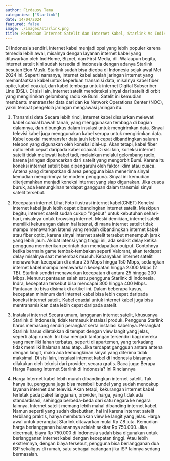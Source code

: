 ```yaml
---
author: Firdausy Tama
categories: ["Starlink"]
date: 14/04/2024
featured: false
image: ./images/starlink.png
title: Perbedaan Internet Satelit dan Internet Kabel, Starlink Vs IndiHome-Biznet
---
```

Di Indonesia sendiri, internet kabel menjadi opsi yang lebih populer karena tersedia lebih awal, misalnya dengan layanan internet kabel yang ditawarkan oleh IndiHome, Biznet, dan First Media, dll. Walaupun begitu, internet satelit kini sudah tersedia di Indonesia dengan adanya Starlink besutan Elon Musk. Starlink sudah bisa dicoba di Indonesia sejak awal Mei 2024 ini. Seperti namanya, internet kabel adalah jaringan internet yang memanfaatkan kabel untuk keperluan transmisi data, misalnya kabel fiber optic, kabel coaxial, dan kabel tembaga untuk internet Digital Subscriber Line (DSL). Di sisi lain, internet satelit mendeteksi sinyal dari satelit di orbit yang mengirimkan gelombang radio ke Bumi. Satelit ini kemudian membantu mentransfer data dari dan ke Network Operations Center (NOC), yakni tempat pengelola jaringan mengawasi jaringan itu.

1. Transmisi data 
Secara lebih rinci, internet kabel disalurkan melewati kabel coaxial bawah tanah, yang menggunakan tembaga di bagian dalamnya, dan dibungkus dalam insulasi untuk mengirimkan data. Sinyal televisi kabel juga menggunakan kabel serupa untuk mengirimkan data. Kabel coaxial mentransfer data jauh lebih cepat dibandingkan saluran telepon yang digunakan oleh koneksi dial-up. Akan tetapi, kabel fiber optic lebih cepat daripada kabel coaxial. Di sisi lain, koneksi internet satelit tidak melewati kabel tadi, melainkan melalui gelombang radio, karena jaringan dipancarkan dari satelit yang mengorbit Bumi. Karena itu koneksi internet satelit bisa dipengaruhi oleh faktor iklim atau cuaca. Antena yang ditempatkan di area pengguna bisa menerima sinyal kemudian mengirimnya ke modem pengguna. Sinyal ini kemudian diterjemahkan menjadi koneksi internet yang siap digunakan. Jika cuaca buruk, ada kemungkinan terdapat gangguan dalam transmisi sinyal satelit tersebut.


2. Kecepatan internet
 Lihat Foto ilustrasi internet kabel(CNET) Koneksi internet kabel jauh lebih cepat dibandingkan internet satelit. Meskipun begitu, internet satelit sudah cukup "ngebut" untuk kebutuhan sehari-hari, misalnya untuk browsing internet. Meski demikian, internet satelit memiliki kekurangan dalam hal latensi, di mana internet satelit tidak mampu menawarkan latensi yang rendah dibandingkan internet kabel atau fiber optic, karena sinyal internet satelit tersebut menempuh jarak yang lebih jauh. Akibat latensi yang tinggi ini, ada sedikit delay ketika pengguna memberikan perintah dan mendapatkan output. Contohnya ketika bermain game tembak-tembakan seperti Valorant, akan terdapat delay misalnya saat menembak musuh. Kebanyakan internet satelit menawarkan kecepatan di antara 25 Mbps hingga 150 Mbps, sedangkan internet kabel mampu menawarkan kecepatan hingga 2.000 Mbps (2 TB). Starlink sendiri menawarkan kecepatan di antara 25 hingga 200 Mbps. Menurut pantauan salah satu pengguna Starlink di Indonesia, Indra, kecepatan tersebut bisa mencapai 300 hingga 400 Mbps. Pantauan itu bisa disimak di artikel ini. Dalam beberapa kasus, kecepatan minimum dari internet kabel bisa lebih cepat daripada koneksi internet satelit. Kabel coaxial untuk internet kabel juga bisa mentransmisikan data lebih cepat daripada satelit. 

3. Instalasi internet 
Secara umum, langganan internet satelit, khususnya Starlink di Indonesia, tidak termasuk instalasi produk. Pengguna Starlink harus memasang sendiri perangkat serta instalasi kabelnya. Perangkat Starlink harus diletakkan di tempat dengan view langit yang jelas, seperti atap rumah. Ini bisa menjadi tantangan tersendiri bagi mereka yang memiliki lahan terbatas, seperti di apartemen, yang terkadang tidak memiliki halaman atau atap. Jika terdapat gangguan antara antena dengan langit, maka ada kemungkinan sinyal yang diterima tidak maksimal. Di sisi lain, instalasi internet kabel di Indonesia biasanya dilakukan oleh teknisi dari provider, secara gratis. Baca juga: Berapa Harga Pasang Internet Starlink di Indonesia? Ini Rinciannya 

4. Harga Internet 
kabel lebih murah dibandingkan internet satelit. Tak hanya itu, pengguna juga bisa membeli bundel yang sudah mencakup layanan internet dan televisi. Akan tetapi, kekurangan internet kabel terletak pada paket langganan, provider, harga, yang tidak ada standardisasi, sehingga berbeda-beda dari satu negara ke negara lainnya. Internet satelit memang lebih mahal dibanding internet kabel. Namun seperti yang sudah disebutkan, hal ini karena internet satelit terbilang praktis, hanya membutuhkan view ke langit yang jelas. Harga awal untuk perangkat Starlink ditawarkan mulai Rp 7,8 juta. Kemudian harga berlangganan bulanannya adalah sekitar Rp 750.000. Jika dicermati, biaya Rp 750.000 di Indonesia sudah bisa digunakan untuk berlangganan internet kabel dengan kecepatan tinggi. Atau lebih ekstremnya, dengan biaya tersebut, pengguna bisa berlangganan dua ISP sekaligus di rumah, satu sebagai cadangan jika ISP lainnya sedang bermasalah.